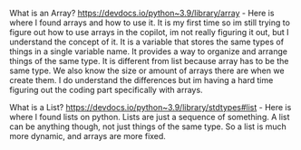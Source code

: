 What is an Array?
https://devdocs.io/python~3.9/library/array - Here is where I found arrays and how to use it. It is my first time so im still trying to figure out how to use arrays in the copilot, im not really figuring it out, but I understand the concept of it. It is a variable that stores the same types of things in a single variable name. It provides a way to organize and arrange things of the same type. It is different from list because array has to be the same type. We also know the size or amount of arrays there are when we create them. I do understand the differences but im having a hard time figuring out the coding part specifically with arrays.

What is a List?
https://devdocs.io/python~3.9/library/stdtypes#list - Here is where I found lists on python. Lists are just a sequence of something. A list can be anything though, not just things of the same type. So a list is much more dynamic, and arrays are more fixed.
